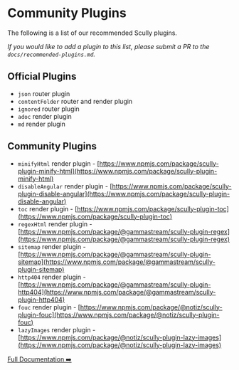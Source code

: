 # Community Plugins

The following is a list of our recommended Scully plugins.

_If you would like to add a plugin to this list, please submit a PR to the `docs/recommended-plugins.md`._

## Official Plugins

- `json` router plugin
- `contentFolder` router and render plugin
- `ignored` router plugin
- `adoc` render plugin
- `md` render plugin

## Community Plugins

- `minifyHtml` render plugin - [https://www.npmjs.com/package/scully-plugin-minify-html](https://www.npmjs.com/package/scully-plugin-minify-html)
- `disableAngular` render plugin - [https://www.npmjs.com/package/scully-plugin-disable-angular](https://www.npmjs.com/package/scully-plugin-disable-angular)
- `toc` render plugin - [https://www.npmjs.com/package/scully-plugin-toc](https://www.npmjs.com/package/scully-plugin-toc)
- `regexHtml` render plugin - [https://www.npmjs.com/package/@gammastream/scully-plugin-regex](https://www.npmjs.com/package/@gammastream/scully-plugin-regex)
- `sitemap` render plugin - [https://www.npmjs.com/package/@gammastream/scully-plugin-sitemap](https://www.npmjs.com/package/@gammastream/scully-plugin-sitemap)
- `http404` render plugin - [https://www.npmjs.com/package/@gammastream/scully-plugin-http404](https://www.npmjs.com/package/@gammastream/scully-plugin-http404)
- `fouc` render plugin - [https://www.npmjs.com/package/@notiz/scully-plugin-fouc](https://www.npmjs.com/package/@notiz/scully-plugin-fouc)
- `lazyImages` render plugin - [https://www.npmjs.com/package/@notiz/scully-plugin-lazy-images](https://www.npmjs.com/package/@notiz/scully-plugin-lazy-images)

[Full Documentation ➡️](scully.md)
